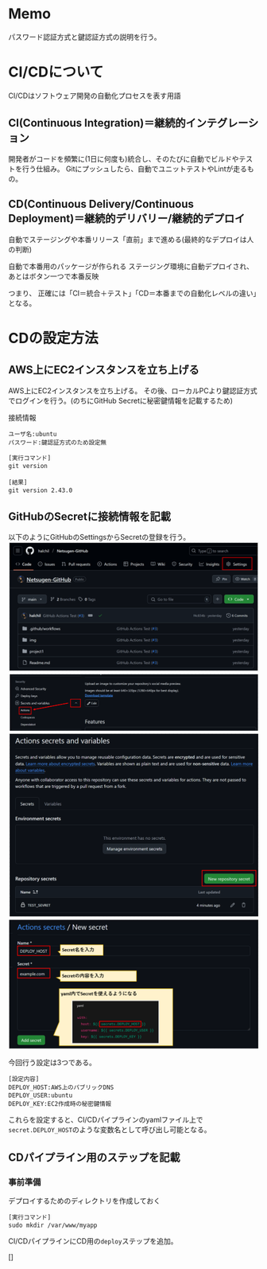 
# Memo
パスワード認証方式と鍵認証方式の説明を行う。

# CI/CDについて

 CI/CDはソフトウェア開発の自動化プロセスを表す用語

## CI(Continuous Integration)＝継続的インテグレーション

開発者がコードを頻繁に(1日に何度も)統合し、そのたびに自動でビルドやテストを行う仕組み。
Gitにプッシュしたら、自動でユニットテストやLintが走るもの。

## CD(Continuous Delivery/Continuous Deployment)＝継続的デリバリー/継続的デプロイ

自動でステージングや本番リリース「直前」まで進める(最終的なデプロイは人の判断)

自動で本番用のパッケージが作られる
ステージング環境に自動デプロイされ、あとはボタン一つで本番反映

つまり、
正確には「CI＝統合＋テスト」「CD＝本番までの自動化レベルの違い」となる。


# CDの設定方法

## AWS上にEC2インスタンスを立ち上げる

AWS上にEC2インスタンスを立ち上げる。
その後、ローカルPCより鍵認証方式でログインを行う。(のちにGitHub Secretに秘密鍵情報を記載するため)


接続情報
```
ユーザ名:ubuntu
パスワード:鍵認証方式のため設定無
```

```
[実行コマンド]
git version

[結果]
git version 2.43.0
```

## GitHubのSecretに接続情報を記載

以下のようにGitHubのSettingsからSecretの登録を行う。
![img](./img/img-cd-01.png)
![img](./img/img-cd-02.png)
![img](./img/img-cd-03.png)
![img](./img/img-cd-04.png)

今回行う設定は3つである。

```
[設定内容]
DEPLOY_HOST:AWS上のパブリックDNS
DEPLOY_USER:ubuntu
DEPLOY_KEY:EC2作成時の秘密鍵情報
```

これらを設定すると、CI/CDパイプラインのyamlファイル上で`secret.DEPLOY_HOST`のような変数名として呼び出し可能となる。

## CDパイプライン用のステップを記載


### 事前準備
デプロイするためのディレクトリを作成しておく

```
[実行コマンド]
sudo mkdir /var/www/myapp
```

CI/CDパイプラインにCD用の`deploy`ステップを追加。

[]
